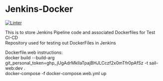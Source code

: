 # Jenkins-Docker
[![Linter](https://github.com/secureailabs/Jenkins-Docker/actions/workflows/Linter.yml/badge.svg?branch=main)](https://github.com/secureailabs/Jenkins-Docker/actions/workflows/Linter.yml)

This is to store Jenkins Pipeline code and associated Dockerfiles for Test CI-CD \
Repository used for testing out DockerFiles in Jenkins

Dockerfile.web instructions: \
docker build --build-arg git_personal_token=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 -t sail-web:dev . \
docker-compose -f docker-compose.web.yml up
